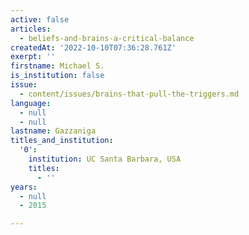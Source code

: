 ```yaml
---
active: false
articles:
  - beliefs-and-brains-a-critical-balance
createdAt: '2022-10-10T07:36:28.761Z'
exerpt: ''
firstname: Michael S.
is_institution: false
issue:
  - content/issues/brains-that-pull-the-triggers.md
language:
  - null
  - null
lastname: Gazzaniga
titles_and_institution:
  '0':
    institution: UC Santa Barbara, USA
    titles:
      - ''
years:
  - null
  - 2015

---
```

